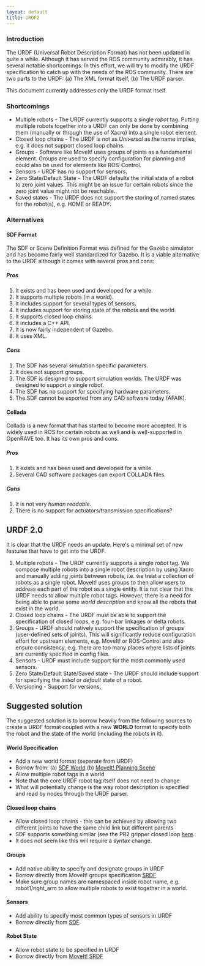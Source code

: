 ```yaml
---
layout: default
title: URDF2
---
```

### Introduction
The URDF (Universal Robot Description Format) has not been updated in quite a while. Although it has served the ROS community admirably, it has several notable shortcomings. In this effort, we will try to modify the URDF specification to catch up with the needs of the ROS community. There are two parts to the URDF: (a) The XML format itself, (b) The URDF parser.

This document currently addresses only the URDF format itself. 

### Shortcomings
* Multiple robots - The URDF currently supports a single _robot_ tag. Putting multiple robots together into a URDF can only be done by combining them (manually or through the use of Xacro) into a single robot element. 
* Closed loop chains - The URDF is not as _Universal_ as the name implies, e.g. it does not support closed loop chains. 
* Groups - Software like MoveIt! uses groups of joints as a fundamental element. Groups are used to specify configuration for planning and could also be used for elements like ROS-Control.
* Sensors - URDF has no support for sensors. 
* Zero State/Default State - The URDF defaults the initial state of a robot to zero joint values. This might be an issue for certain robots since the zero joint value might not be reachable. 
* Saved states - The URDF does not support the storing of named states for the robot(s), e.g. HOME or READY.

### Alternatives

#### SDF Format 
The SDF or Scene Definition Format was defined for the Gazebo simulator and has become fairly well standardized for Gazebo. It is a viable alternative to the URDF although it comes with several pros and cons:

##### Pros 
1. It exists and has been used and developed for a while. 
1. It supports multiple robots (in a world).
1. It includes support for several types of sensors.
1. It includes support for storing state of the robots and the world.
1. It supports closed loop chains.
1. It includes a C++ API.
1. It is now fairly independent of Gazebo. 
1. It uses XML.

##### Cons
1. The SDF has several simulation specific parameters.
1. It does not support groups. 
1. The SDF is designed to support simulation _worlds_. The URDF was designed to support a single robot. 
1. The SDF has no support for specifying hardware parameters. 
1. The SDF cannot be exported from any CAD software today (AFAIK). 

#### Collada
Collada is a new format that has started to become more accepted. It is widely used in ROS for certain robots as well and is well-supported in OpenRAVE too. It has its own pros and cons. 

##### Pros
1. It exists and has been used and developed for a while. 
1. Several CAD software packages can export COLLADA files. 

##### Cons
1. It is not very _human readable_. 
1. There is no support for actuators/transmission specifications?

## URDF 2.0

It is clear that the URDF needs an update. Here's a minimal set of new features that have to get into the URDF. 

1. Multiple robots - The URDF currently supports a single _robot_ tag. We compose multiple robots into a single robot description by using Xacro and manually adding joints between robots, i.e. we treat a collection of robots as a single robot. MoveIt! uses groups to then allow users to address each part of the robot as a single entity. It is not clear that the URDF needs to allow multiple robot tags. However, there is a need for being able to parse some _world description_ and know all the robots that exist in the world. 
1. Closed loop chains - The URDF must be able to support the specification of closed loops, e.g. four-bar linkages or delta robots. 
1. Groups - URDF should natively support the specification of groups (user-defined sets of joints). This will significantly reduce configuration effort for upstream elements, e.g. MoveIt! or ROS-Control and also ensure consistency, e.g. there are too many places where lists of joints are currently specified in config files. 
1. Sensors - URDF must include support for the most commonly used sensors. 
1. Zero State/Default State/Saved state - The URDF should include support for specifying the _initial_ or _default_ state of a robot.  
1. Versioning - Support for versions.

## Suggested solution

The suggested solution is to borrow heavily from the following sources to create a URDF format coupled with a new __WORLD__ format to specify both the robot and the state of the world (including the robots in it). 

#### World Specification
* Add a new world format (separate from URDF)
* Borrow from: (a) [SDF World](http://sdformat.org/spec?ver=1.5&elem=world) (b) [MoveIt! Planning Scene](https://github.com/ros-planning/moveit_msgs/blob/indigo-devel/msg/PlanningScene.msg)
* Allow multiple robot tags in a world
* Note that the core URDF robot tag itself does not need to change
* What will potentially change is the way robot description is specified and read by nodes through the URDF parser.

#### Closed loop chains
* Allow closed loop chains - this can be achieved by allowing two different joints to have the same child link but different parents
* SDF supports something similar (see the PR2 gripper closed loop [here](https://bitbucket.org/osrf/gazebo_models/src/68989fe22ddc430909763eace37d45a4a4936e25/pr2_gripper/model.sdf?at=default).
* It does not seem like this will require a syntax change. 

#### Groups
* Add native ability to specify and designate groups in URDF
* Borrow directly from MoveIt! groups specification [SRDF](https://github.com/ros-planning/moveit_pr2/blob/indigo-devel/pr2_moveit_config/config/pr2.srdf)
* Make sure group names are namespaced inside robot name, e.g. robot1/right_arm to allow multiple robots to exist together in a world.

#### Sensors
* Add ability to specify most common types of sensors in URDF
* Borrow directly from [SDF](http://sdformat.org/spec?ver=1.5&elem=sensor)

#### Robot State
* Allow robot state to be specified in URDF
* Borrow directly from [MoveIt! SRDF](https://github.com/ros-planning/moveit_pr2/blob/indigo-devel/pr2_moveit_config/config/pr2.srdf)
